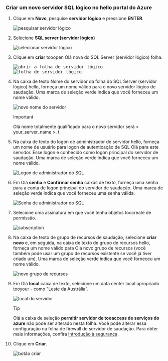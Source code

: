 ### <a name="create-a-new-logical-sql-server-in-hello-azure-portal"></a>Criar um novo servidor SQL lógico no hello portal do Azure

1. Clique em **Novo**, pesquise **servidor lógico** e pressione **ENTER**.

    ![pesquisar servidor lógico](./media/sql-data-warehouse-create-logical-server/search-logical-server.png)
2. Selecione **SQL server (servidor lógico)** 

    ![selecionar servidor lógico](./media/sql-data-warehouse-create-logical-server/select-logical-server.png)
  
3. Clique em **criar** tooopen Olá nova do SQL Server (servidor lógico) folha.

   <kbd>![abrir a folha de servidor lógico](./media/sql-data-warehouse-create-logical-server/open-logical-server-blade.png) </kbd> <kbd> ![folha de servidor lógico](./media/sql-data-warehouse-create-logical-server/logical-server-blade.png)</kbd>
  
3. Na caixa de texto Nome do servidor da folha do SQL Server (servidor lógico) hello, forneça um nome válido para o novo servidor lógico de saudação. Uma marca de seleção verde indica que você forneceu um nome válido.
    
    ![novo nome do servidor](./media/sql-data-warehouse-create-logical-server/new-name-logical-server.png)

    > [!IMPORTANT]
    > Olá nome totalmente qualificado para o novo servidor será < your_server_name >. t.
    >
    
4. Na caixa de texto do logon de administrador de servidor hello, forneça um nome de usuário para logon de autenticação de SQL Olá para este servidor. Esse logon é conhecido como logon principal do servidor de saudação. Uma marca de seleção verde indica que você forneceu um nome válido.
    
    ![Logon de administrador do SQL](./media/sql-data-warehouse-create-logical-server/sql-admin-login.png)
5. Em Olá **senha** e **Confirmar senha** caixas de texto, forneça uma senha para a conta de logon principal do servidor de saudação. Uma marca de seleção verde indica que você forneceu uma senha válida.
    
    ![Senha de administrador do SQL](./media/sql-data-warehouse-create-logical-server/sql-admin-password.png)
6. Selecione uma assinatura em que você tenha objetos toocreate de permissão.

    ![subscription](./media/sql-data-warehouse-create-logical-server/subscription.png)
7. Na caixa de texto de grupo de recursos de saudação, selecione **criar novo** e, em seguida, na caixa de texto de grupo de recursos hello, forneça um nome válido para Olá novo grupo de recursos (você também pode usar um grupo de recursos existente se você já tiver criado um). Uma marca de seleção verde indica que você forneceu um nome válido.

    ![novo grupo de recursos](./media/sql-data-warehouse-create-logical-server/new-resource-group.png)

8. Em Olá **local** caixa de texto, selecione um data center local apropriado tooyour - como "Leste da Austrália".
    
    ![local do servidor](./media/sql-data-warehouse-create-logical-server/server-location.png)
    
    > [!TIP]
    > Olá a caixa de seleção **permitir servidor de tooaccess de serviços do azure** não pode ser alterado nesta folha. Você pode alterar essa configuração na folha de firewall de servidor de saudação. Para obter mais informações, confira [Introdução à segurança](../articles/sql-database/sql-database-manage-servers-portal.md).
    >
    
9. Clique em **Criar**.

    ![botão criar](./media/sql-data-warehouse-create-logical-server/create.png)

